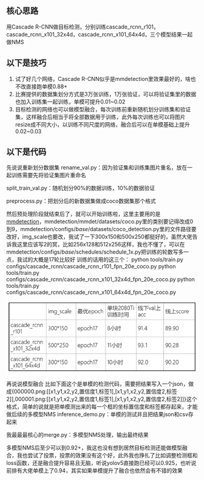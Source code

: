 ## 核心思路

用Cascade R-CNN做目标检测，分别训练cascade_rcnn_r101，cascade_rcnn_x101_32x4d，cascade_rcnn_x101_64x4d，三个模型结果一起做NMS

## 以下是技巧

1. 试了好几个网络，Cascade R-CNN似乎是mmdetection里效果最好的，啥也不改直接跑单模0.88+
2. 比赛提供的数据集划分方式是3万张训练，1万张验证，可以将验证集里的数据也加入训练集一起训练，单模可提升0.01~0.02
3. 目标检测的网络也可以做模型融合，每次训练前重新随机划分训练集和验证集，这样融合后相当于将全部数据用于训练，此外每次训练也可以将图片resize成不同大小，以训练不同尺度的网络，融合后可以在单模基础上提升0.02~0.03

## 以下是代码

先说说重新划分数据集
rename_val.py：因为验证集和训练集图片重名，放在一起训练需要先将验证集图片重命名

 split_train_val.py：随机划分90%的数据训练，10%的数据验证 

 preprocess.py：把划分后的新数据集做成coco数据集那个格式 

 然后预处理阶段就结束后了，就可以开始训练啦，这里主要用的是[mmdetection](https://github.com/open-mmlab/mmdetection)，mmdetection/mmdet/datasets/coco.py里的类别要记得改成0到9，mmdetection/configs/*base*/datasets/coco_detection.py里的文件路径要改好，img_scale也要改，我试了一下300x150和500x250都挺好的，虽然大佬告诉我这里应该写2的冥，比如256x128和512x256这样，我也不懂了，可以在mmdetection/configs/*base*/schedules/schedule_1x.py把训练的轮数写多一点，我试的大概是17轮比较好
训练的话用的这三个：
python tools/train.py configs/cascade_rcnn/cascade_rcnn_r101_fpn_20e_coco.py
python tools/train.py configs/cascade_rcnn/cascade_rcnn_x101_32x4d_fpn_20e_coco.py
python tools/train.py configs/cascade_rcnn/cascade_rcnn_x101_64x4d_fpn_20e_coco.py 

![](.img/1.jpg)

 再说说模型融合
比如下面这个是单模的检测代码，需要把结果写入一个json，做成{000000.png:[[x1,y1,x2,y2,置信度1,标签1],[x1,y1,x2,y2,置信度2,标签2]],000001.png:[[x1,y1,x2,y2,置信度1,标签1],[x1,y1,x2,y2,置信度2,标签2]]}这个格式，简单的说就是把单模测出来的每一个框的坐标置信度和标签都存起来，才能做后续的多模型NMS
inference_demo.py：单模的测试并且把结果json和csv存起来 

 我最最最核心的merge.py：多模型NMS处理，输出最终结果 

 多模型NMS后至少可以到0.92+，我这也没有想到居然目标检测还能做模型融合，我也尝试了投票，投票的效果没有这个好，此外我也挣扎了比如调整检测框和loss函数，还是融合提升容易且无脑，听说yolov5直接跑已经可以0.925，也听说前排有大佬单模上了0.94，其实如果单模提升了融合也依然会有不错的效果
